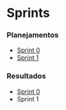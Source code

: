 # Sprints

### Planejamentos
* [Sprint 0](planejamentos/sprint0.md)
* [Sprint 1](planejamentos/sprint1.md)

### Resultados
* [Sprint 0](resultados/sprint0.md)
* Sprint 1

